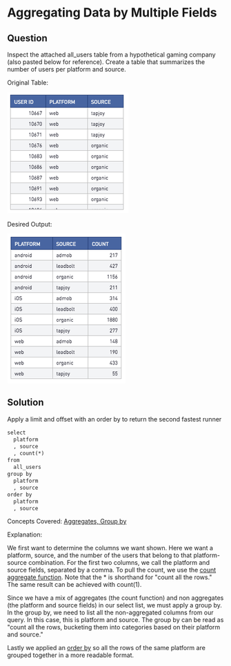 # Aggregating Data by Multiple Fields

## Question

Inspect the attached all_users table from a hypothetical gaming company (also pasted below for reference). Create a table that summarizes the number of users per platform and source.

Original Table:

![original](/SQL/SQL_Interview_Questions/Q1_Aggregating_Data_by_Multiple_Fields/Images/original.png)

Desired Output:

![desired](/SQL/SQL_Interview_Questions/Q1_Aggregating_Data_by_Multiple_Fields/Images/desired.png)

## Solution

Apply a limit and offset with an order by to return the second fastest runner

	select
	  platform
	  , source
	  , count(*)
	from
	  all_users
	group by
	  platform
	  , source
	order by
	  platform
	  , source

Concepts Covered: [Aggregates, Group by](https://docs.aws.amazon.com/redshift/latest/dg/c_Aggregate_Functions.html)

Explanation:

We first want to determine the columns we want shown. Here we want a platform, source, and the number of the users that belong to that platform-source combination. For the first two columns, we call the platform and source fields, separated by a comma. To pull the count, we use the [count aggregate function](https://docs.aws.amazon.com/redshift/latest/dg/r_COUNT.html). Note that the * is shorthand for "count all the rows." The same result can be achieved with count(1).

Since we have a mix of aggregates (the count function) and non aggregates (the platform and source fields) in our select list, we must apply a group by. In the group by, we need to list all the non-aggregated columns from our query. In this case, this is platform and source. The group by can be read as "count all the rows, bucketing them into categories based on their platform and source."

Lastly we applied an [order by](https://docs.aws.amazon.com/redshift/latest/dg/r_ORDER_BY_clause.html) so all the rows of the same platform are grouped together in a more readable format.